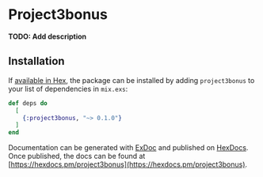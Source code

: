 # Project3bonus

**TODO: Add description**

## Installation

If [available in Hex](https://hex.pm/docs/publish), the package can be installed
by adding `project3bonus` to your list of dependencies in `mix.exs`:

```elixir
def deps do
  [
    {:project3bonus, "~> 0.1.0"}
  ]
end
```

Documentation can be generated with [ExDoc](https://github.com/elixir-lang/ex_doc)
and published on [HexDocs](https://hexdocs.pm). Once published, the docs can
be found at [https://hexdocs.pm/project3bonus](https://hexdocs.pm/project3bonus).

